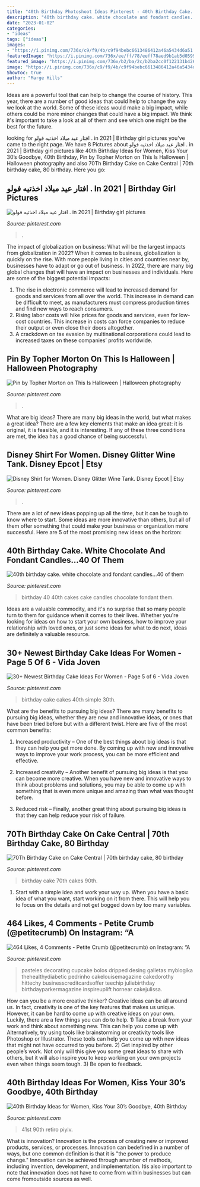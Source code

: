 ```yaml
---
title: "40th Birthday Photoshoot Ideas Pinterest - 40th Birthday Cake. White Chocolate And Fondant Candles...40 Of Them"
description: "40th birthday cake. white chocolate and fondant candles...40 of them"
date: "2023-01-02"
categories:
- "ideas"
tags: ["ideas"]
images:
- "https://i.pinimg.com/736x/c9/f9/4b/c9f94bebc6613486412a46a5434d6a51.jpg"
featuredImage: "https://i.pinimg.com/736x/ee/ff/78/eeff78aed9b1ab5d05992a00aa493610.jpg"
featured_image: "https://i.pinimg.com/736x/b2/ba/2c/b2ba2cc0f122131b426b16e46140ae51.jpg"
image: "https://i.pinimg.com/736x/c9/f9/4b/c9f94bebc6613486412a46a5434d6a51.jpg"
ShowToc: true
author: "Marge Hills"
---
```



Ideas are a powerful tool that can help to change the course of history. This year, there are a number of good ideas that could help to change the way we look at the world. Some of these ideas would make a big impact, while others could be more minor changes that could have a big impact. We think it's important to take a look at all of them and see which one might be the best for the future.

	

		
looking for افتار عيد ميلاد اخذتيه فولو . in 2021 | Birthday girl pictures you've came to the right page. We have 8 Pictures about افتار عيد ميلاد اخذتيه فولو . in 2021 | Birthday girl pictures like 40th Birthday Ideas for Women, Kiss Your 30’s Goodbye, 40th Birthday, Pin by Topher Morton on This Is Halloween | Halloween photography and also 70Th Birthday Cake on Cake Central | 70th birthday cake, 80 birthday. Here you go:
		
    
## افتار عيد ميلاد اخذتيه فولو . In 2021 | Birthday Girl Pictures

<img loading=lazy src="https://i.pinimg.com/736x/c9/f9/4b/c9f94bebc6613486412a46a5434d6a51.jpg" onerror="this.onerror=null;this.src='https://tse4.mm.bing.net/th?id=OIP.Dt-flzZL40gcm7TsvCmYHgHaHa&amp;pid=15.1';" alt="افتار عيد ميلاد اخذتيه فولو . in 2021 | Birthday girl pictures">

_Source: pinterest.com_

>. 

	

The impact of globalization on business: What will be the largest impacts from globalization in 2022?
When it comes to business, globalization is quickly on the rise. With more people living in cities and countries near by, businesses have to adapt or go out of business. In 2022, there are many big global changes that will have an impact on businesses and individuals. Here are some of the biggest potential impacts: 
1) The rise in electronic commerce will lead to increased demand for goods and services from all over the world. This increase in demand can be difficult to meet, as manufacturers must compress production times and find new ways to reach consumers. 
2) Rising labor costs will hike prices for goods and services, even for low-cost countries. This increase in costs can force companies to reduce their output or even close their doors altogether. 
3) A crackdown on tax evasion by multinational corporations could lead to increased taxes on these companies’ profits worldwide.

    
## Pin By Topher Morton On This Is Halloween | Halloween Photography

<img loading=lazy src="https://i.pinimg.com/736x/03/3f/7b/033f7b8688818732dbfaf41c92f306e4.jpg" onerror="this.onerror=null;this.src='https://tse1.mm.bing.net/th?id=OIP.UbkoS_3MxtxsOXU4ZNonOAHaLD&amp;pid=15.1';" alt="Pin by Topher Morton on This Is Halloween | Halloween photography">

_Source: pinterest.com_

>. 

	

What are big ideas?
There are many big ideas in the world, but what makes a great idea? There are a few key elements that make an idea great: it is original, it is feasible, and it is interesting. If any of these three conditions are met, the idea has a good chance of being successful.

    
## Disney Shirt For Women. Disney Glitter Wine Tank. Disney Epcot | Etsy

<img loading=lazy src="https://i.pinimg.com/736x/b2/ba/2c/b2ba2cc0f122131b426b16e46140ae51.jpg" onerror="this.onerror=null;this.src='https://tse1.mm.bing.net/th?id=OIP.YyeBHt2rMHh__Zv-InmwWAHaJ4&amp;pid=15.1';" alt="Disney Shirt for Women. Disney Glitter Wine Tank. Disney Epcot | Etsy">

_Source: pinterest.com_

>. 

	

There are a lot of new ideas popping up all the time, but it can be tough to know where to start. Some ideas are more innovative than others, but all of them offer something that could make your business or organization more successful. Here are 5 of the most promising new ideas on the horizon: 

    
## 40th Birthday Cake. White Chocolate And Fondant Candles...40 Of Them

<img loading=lazy src="https://i.pinimg.com/736x/5d/e1/49/5de14928d6537dd08e563bd7b0b5e9f5--th-birthday-birthday-cakes.jpg" onerror="this.onerror=null;this.src='https://tse4.mm.bing.net/th?id=OIP.IZM457QVf6uQOb3E-VC3LQHaLH&amp;pid=15.1';" alt="40th birthday cake. white chocolate and fondant candles...40 of them">

_Source: pinterest.com_

>birthday 40 40th cakes cake candles chocolate fondant them. 

	

Ideas are a valuable commodity, and it's no surprise that so many people turn to them for guidance when it comes to their lives. Whether you're looking for ideas on how to start your own business, how to improve your relationship with loved ones, or just some ideas for what to do next, ideas are definitely a valuable resource.

    
## 30+ Newest Birthday Cake Ideas For Women - Page 5 Of 6 - Vida Joven

<img loading=lazy src="https://i.pinimg.com/736x/01/85/61/01856141820e7cb313ad2b11fdd525b2.jpg" onerror="this.onerror=null;this.src='https://tse1.mm.bing.net/th?id=OIP.Rir4UyTCJDfUIPtWHh_DAQHaHa&amp;pid=15.1';" alt="30+ Newest Birthday Cake Ideas For Women - Page 5 of 6 - Vida Joven">

_Source: pinterest.com_

>birthday cake cakes 40th simple 30th. 

	

What are the benefits to pursuing big ideas?
There are many benefits to pursuing big ideas, whether they are new and innovative ideas, or ones that have been tried before but with a different twist. Here are five of the most common benefits:
1. Increased productivity – One of the best things about big ideas is that they can help you get more done. By coming up with new and innovative ways to improve your work process, you can be more efficient and effective.

2. Increased creativity – Another benefit of pursuing big ideas is that you can become more creative. When you have new and innovative ways to think about problems and solutions, you may be able to come up with something that is even more unique and amazing than what was thought before.

3. Reduced risk – Finally, another great thing about pursuing big ideas is that they can help reduce your risk of failure.

    
## 70Th Birthday Cake On Cake Central | 70th Birthday Cake, 80 Birthday

<img loading=lazy src="https://i.pinimg.com/736x/f3/6f/24/f36f24c89ea5143c6fd58b665114488a.jpg" onerror="this.onerror=null;this.src='https://tse3.mm.bing.net/th?id=OIP.f60EKffRhm_e2ZVmwQ2gAgHaJ3&amp;pid=15.1';" alt="70Th Birthday Cake on Cake Central | 70th birthday cake, 80 birthday">

_Source: pinterest.com_

>birthday cake 70th cakes 90th. 

	

1. Start with a simple idea and work your way up. When you have a basic idea of what you want, start working on it from there. This will help you to focus on the details and not get bogged down by too many variables.

    
## 464 Likes, 4 Comments - Petite Crumb (@petitecrumb) On Instagram: “A

<img loading=lazy src="https://i.pinimg.com/736x/cb/94/47/cb9447c164cf0349269dc78054d07563.jpg" onerror="this.onerror=null;this.src='https://tse4.mm.bing.net/th?id=OIP.cHymJR3Ps_irLXWeiU7GwwAAAA&amp;pid=15.1';" alt="464 Likes, 4 Comments - Petite Crumb (@petitecrumb) on Instagram: “A">

_Source: pinterest.com_

>pasteles decorating cupcake bolos dripped desing galletas myblogika thehealthydiabetic pedrinho cakelouisemagazine cakedorothy hittechy businesscreditcardsoffer teechip juliebirthday birthdayparkermagazine inspireuplift hornear cakejulissa. 

	

How can you be a more creative thinker?
Creative ideas can be all around us. In fact, creativity is one of the key features that makes us unique. However, it can be hard to come up with creative ideas on your own. Luckily, there are a few things you can do to help. 1) Take a break from your work and think about something new. This can help you come up with Alternatively, try using tools like brainstorming or creativity tools like Photoshop or Illustrator. These tools can help you come up with new ideas that might not have occurred to you before. 2) Get inspired by other people’s work. Not only will this give you some great ideas to share with others, but it will also inspire you to keep working on your own projects even when things seem tough. 3) Be open to feedback.

    
## 40th Birthday Ideas For Women, Kiss Your 30’s Goodbye, 40th Birthday

<img loading=lazy src="https://i.pinimg.com/736x/ee/ff/78/eeff78aed9b1ab5d05992a00aa493610.jpg" onerror="this.onerror=null;this.src='https://tse3.mm.bing.net/th?id=OIP.yKC9iVnS-UnKh6e0vDriXQHaKA&amp;pid=15.1';" alt="40th Birthday Ideas for Women, Kiss Your 30’s Goodbye, 40th Birthday">

_Source: pinterest.com_

>41st 90th retiro piyiv. 

	

What is innovation?
Innovation is the process of creating new or improved products, services, or processes. Innovation can bedefined in a number of ways, but one common definition is that it is "the power to produce change." Innovation can be achieved through anumber of methods, including invention, development, and implementation. Itis also important to note that innovation does not have to come from within businesses but can come fromoutside sources as well.

